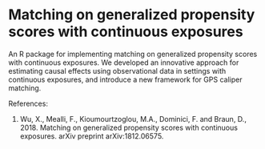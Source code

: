 # Matching on generalized propensity scores with continuous exposures
An R package for implementing matching on generalized propensity scores with continuous exposures.
We developed an innovative approach for estimating causal effects using observational data in settings with continuous exposures, and introduce a new framework for GPS caliper matching. 

References: 
1. Wu, X., Mealli, F., Kioumourtzoglou, M.A., Dominici, F. and Braun, D., 2018. Matching on generalized propensity scores with continuous exposures. arXiv preprint arXiv:1812.06575.
